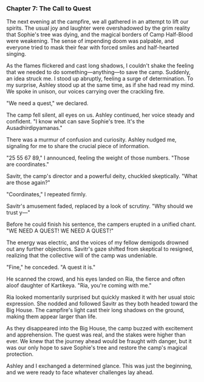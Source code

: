 ### Chapter 7: The Call to Quest

The next evening at the campfire, we all gathered in an attempt to lift our spirits. The usual joy and laughter were overshadowed by the grim reality that Sophie's tree was dying, and the magical borders of Camp Half-Blood were weakening. The sense of impending doom was palpable, and everyone tried to mask their fear with forced smiles and half-hearted singing.

As the flames flickered and cast long shadows, I couldn't shake the feeling that we needed to do something—anything—to save the camp. Suddenly, an idea struck me. I stood up abruptly, feeling a surge of determination. To my surprise, Ashley stood up at the same time, as if she had read my mind. We spoke in unison, our voices carrying over the crackling fire.

"We need a quest," we declared.

The camp fell silent, all eyes on us. Ashley continued, her voice steady and confident. "I know what can save Sophie's tree. It's the Ausadhirdipyamanas."

There was a murmur of confusion and curiosity. Ashley nudged me, signaling for me to share the crucial piece of information.

"25 55 67 89," I announced, feeling the weight of those numbers. "Those are coordinates."

Savitr, the camp's director and a powerful deity, chuckled skeptically. "What are those again?"

"Coordinates," I repeated firmly.

Savitr's amusement faded, replaced by a look of scrutiny. "Why should we trust y—"

Before he could finish his sentence, the campers erupted in a unified chant. "WE NEED A QUEST! WE NEED A QUEST!"

The energy was electric, and the voices of my fellow demigods drowned out any further objections. Savitr's gaze shifted from skeptical to resigned, realizing that the collective will of the camp was undeniable.

"Fine," he conceded. "A quest it is."

He scanned the crowd, and his eyes landed on Ria, the fierce and often aloof daughter of Kartikeya. "Ria, you're coming with me."

Ria looked momentarily surprised but quickly masked it with her usual stoic expression. She nodded and followed Savitr as they both headed toward the Big House. The campfire's light cast their long shadows on the ground, making them appear larger than life.

As they disappeared into the Big House, the camp buzzed with excitement and apprehension. The quest was real, and the stakes were higher than ever. We knew that the journey ahead would be fraught with danger, but it was our only hope to save Sophie's tree and restore the camp's magical protection.

Ashley and I exchanged a determined glance. This was just the beginning, and we were ready to face whatever challenges lay ahead.
